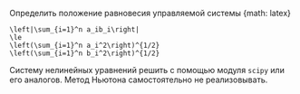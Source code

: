 Определить положение равновесия управляемой системы
{math: latex}
```
\left|\sum_{i=1}^n a_ib_i\right|
\le
\left(\sum_{i=1}^n a_i^2\right)^{1/2}
\left(\sum_{i=1}^n b_i^2\right)^{1/2}
```


Систему нелинейных уравнений решить с помощью модуля `scipy` или его аналогов. Метод Ньютона
самостоятельно не реализовывать.
